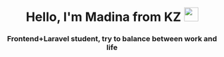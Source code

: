 <h1 align="center">Hello, I'm Madina from KZ
<img src="https://github.com/blackcater/blackcater/raw/main/images/Hi.gif" height="32"/></h1>
<h3 align="center">Frontend+Laravel student, try to balance between work and life </h3>
<!--
**khussmadina/khussmadina** is a ✨ _special_ ✨ repository because its `README.md` (this file) appears on your GitHub profile.

Here are some ideas to get you started:

- 🔭 I’m currently working on ...
- 🌱 I’m currently learning ...
- 👯 I’m looking to collaborate on ...
- 🤔 I’m looking for help with ...
- 💬 Ask me about ...
- 📫 How to reach me: ...
- 😄 Pronouns: ...
- ⚡ Fun fact: ...
-->
